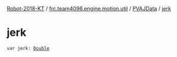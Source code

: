 [Robot-2018-KT](../../index.md) / [frc.team4096.engine.motion.util](../index.md) / [PVAJData](index.md) / [jerk](./jerk.md)

# jerk

`var jerk: `[`Double`](https://kotlinlang.org/api/latest/jvm/stdlib/kotlin/-double/index.html)